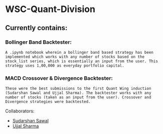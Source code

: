 # WSC-Quant-Division

## Currently contains:

### Bollinger Band Backtester: 
    A .ipynb notebook wherein a bollinger band based strategy has been implemented which works with any number of stocks based on the stock_list series, which is essentially an input from the user. This strategy uses 1,00,000 as everyday portfolio capital.
    
### MACD Crossover & Divergence Backtester:
    These were the best submissions to the first Quant Wing induction (Sudarshan Sawal and Ujjal Sharma). The backtester works with any number of stocks (taken as an input from the user). Crossover and Divergence strategies were backtested.
    
Collaborators:
- [Sudarshan Sawal](https://github.com/sudarshansawal)
- [Ujjal Sharma](https://github.com/ujjalsharma)
